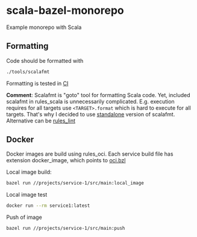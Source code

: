 # scala-bazel-monorepo
Example monorepo with Scala

## Formatting

Code should be formatted with
```bash
./tools/scalafmt
```

Formatting is tested in [CI](.github/workflows/pr.yml)

**Comment**: Scalafmt is "goto" tool for formatting Scala code. Yet, included scalafmt in rules_scala is unnecessarily complicated. E.g. execution requires for all targets use `<TARGET>.format` which is hard to execute for all targets.
That's why I decided to use [standalone](https://scalameta.org/scalafmt/docs/installation.html#standalone) version of scalafmt.
Alternative can be [rules_lint](https://github.com/aspect-build/rules_lint)

## Docker

Docker images are build using rules_oci. 
Each service build file has extension docker_image, which points to [oci.bzl](tools/oci.bzl)

Local image build:
```bash
bazel run //projects/service-1/src/main:local_image
```

Local image test
```bash
docker run --rm service1:latest 
```

Push of image
```bash
bazel run //projects/service-1/src/main:push
```

